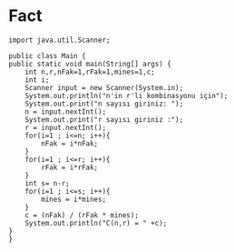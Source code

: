 # Fact
    import java.util.Scanner;

    public class Main {
    public static void main(String[] args) {
        int n,r,nFak=1,rFak=1,mines=1,c;
        int i;
        Scanner input = new Scanner(System.in);
        System.out.println("n'in r'li kombinasyonu için");
        System.out.print("n sayısı giriniz: ");
        n = input.nextInt();
        System.out.print("r sayısı giriniz :");
        r = input.nextInt();
        for(i=1 ; i<=n; i++){
            nFak = i*nFak;
        }
        for(i=1 ; i<=r; i++){
            rFak = i*rFak;
        }
        int s= n-r;
        for(i=1 ; i<=s; i++){
            mines = i*mines;
        }
        c = (nFak) / (rFak * mines);
        System.out.println("C(n,r) = " +c);
    }
    }
